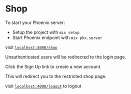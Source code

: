 # Shop

To start your Phoenix server:

  * Setup the project with `mix setup`
  * Start Phoenix endpoint with `mix phx.server`

visit [`localhost:4000/shop`](http://localhost:4000/shop)

Unauthenticated users will be redirected to the login page.

Click the Sign Up link to create a new account.

This will redirect you to the restricted shop page.

visit [`localhost:4000/logout`](http://localhost:4000/logout) to logout
